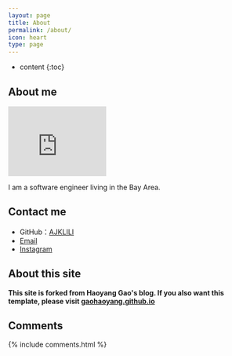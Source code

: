 ```yaml
---
layout: page
title: About
permalink: /about/
icon: heart
type: page
---
```


* content
{:toc}

## About me

<iframe src="https://githubbadge.appspot.com/ajklili?s=1" style="border: 0;height: 142px;width: 200px;overflow: hidden;" frameBorder="0"></iframe>

I am a software engineer living in the Bay Area.

## Contact me

* GitHub：[AJKLILI](https://github.com/ajklili)
* [Email](mailto:ustcandroid@gmail.com)
* [Instagram](https://www.instagram.com/ajklili/)


## About this site

**This site is forked from Haoyang Gao's blog. If you also want this template, please visit [gaohaoyang.github.io](https://github.com/Gaohaoyang/gaohaoyang.github.io)**


## Comments

{% include comments.html %}
